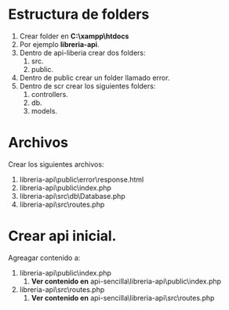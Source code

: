 # Estructura de folders

1. Crear folder en **C:\xampp\htdocs**
2. Por ejemplo **libreria-api**.
3. Dentro de api-liberia crear dos folders:
    1. src.
    2. public.
4. Dentro de public crear un folder llamado error.
5. Dentro de scr crear los siguientes folders:
    1. controllers.
    2. db.
    3. models.


# Archivos

Crear los siguientes archivos:

1. libreria-api\public\error\response.html
2. libreria-api\public\index.php
3. libreria-api\src\db\Database.php
4. libreria-api\src\routes.php


# Crear api inicial.

Agreagar contenido a:

1. libreria-api\public\index.php
    1. **Ver contenido en** api-sencilla\libreria-api\public\index.php
2. libreria-api\src\routes.php
    1. **Ver contenido en** api-sencilla\libreria-api\src\routes.php

